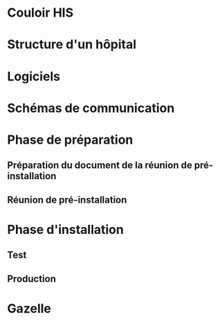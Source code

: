 # Couloir HIS

# Structure d'un hôpital


# Logiciels


# Schémas de communication

# Phase de préparation

## Préparation du document de la réunion de pré-installation

## Réunion de pré-installation

# Phase d'installation

## Test

## Production

# Gazelle
